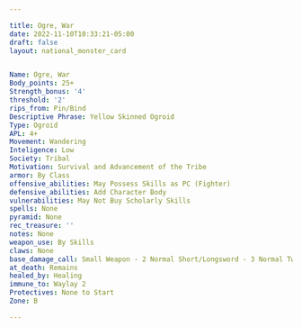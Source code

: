 ```yaml
---

title: Ogre, War
date: 2022-11-10T10:33:21-05:00
draft: false
layout: national_monster_card


Name: Ogre, War
Body_points: 25+
Strength_bonus: '4'
threshold: '2'
rips_from: Pin/Bind
Descriptive Phrase: Yellow Skinned Ogroid
Type: Ogroid
APL: 4+
Movement: Wandering
Inteligence: Low
Society: Tribal
Motivation: Survival and Advancement of the Tribe
armor: By Class
offensive_abilities: May Possess Skills as PC (Fighter)
defensive_abilities: Add Character Body
vulnerabilities: May Not Buy Scholarly Skills
spells: None
pyramid: None
rec_treasure: ''
notes: None
weapon_use: By Skills
claws: None
base_damage_call: Small Weapon - 2 Normal Short/Longsword - 3 Normal Two Handed - 7 Normal
at_death: Remains
healed_by: Healing
immune_to: Waylay 2
Protectives: None to Start
Zone: B

---
```

